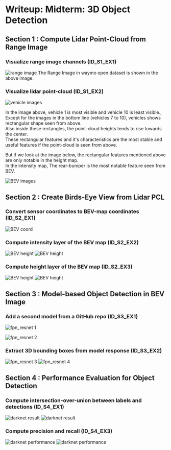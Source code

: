 # Writeup: Midterm: 3D Object Detection

## Section 1 : Compute Lidar Point-Cloud from Range Image

### Visualize range image channels (ID_S1_EX1)
![range image](./img/midterm/range_image.png)
The Range Image in waymo open dataset is shown in the above image.
### Visualize lidar point-cloud (ID_S1_EX2)
![vehicle images](./img/midterm/10_vehicles.png)

In the image above, vehicle 1 is most visible and vehicle 10 is least visible.,  
Except for the images in the bottom line (vehicles 7 to 10), vehicles shows rectangular shape seen from above.  
Also inside these rectangles, the point-cloud heights tends to rise towards the center.  
These rectangular features and it's characteristics are the most stable and useful features if the point-cloud is seen from above.  

But if we look at the image below, the rectangular features mentioned above are only notable in the height map.  
In the intensity map, The rear-bumper is the most notable feature seen from BEV.

![BEV images](./img/midterm/BEV.png)

## Section 2 : Create Birds-Eye View from Lidar PCL

### Convert sensor coordinates to BEV-map coordinates (ID_S2_EX1)

![BEV coord](./img/midterm/BEV_map_coord.png)


### Compute intensity layer of the BEV map (ID_S2_EX2)

![BEV height](./img/midterm/img_intensity.png)
![BEV height](./img/midterm/img_intensity_2.png)

### Compute height layer of the BEV map (ID_S2_EX3)

![BEV height](./img/midterm/img_height.png)
![BEV height](./img/midterm/img_height_2.png)

## Section 3 : Model-based Object Detection in BEV Image

### Add a second model from a GitHub repo (ID_S3_EX1)

![fpn_resnet 1](./img/midterm/fpn_pretrained_code.png)


![fpn_resnet 2](./img/midterm/fpn_pretrained_code_result.png)

### Extract 3D bounding boxes from model response (ID_S3_EX2)

![fpn_resnet 3](./img/midterm/fpn_pretrained_result_2.png)
![fpn_resnet 4](./img/midterm/fpn_pretrained_result_3.png)

## Section 4 : Performance Evaluation for Object Detection

### Compute intersection-over-union between labels and detections (ID_S4_EX1)
![darknet result](./img/midterm/detection_result.png)
![darknet result](./img/midterm/detection_result_2.png)

### Compute precision and recall (ID_S4_EX3)
![darknet performance](./img/midterm/performance_metric_3.png)
![darknet performance](./img/midterm/performance_metric_4.png)
